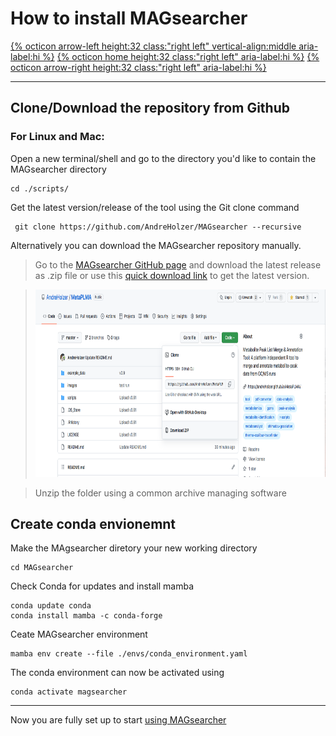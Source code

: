 # How to install MAGsearcher

[{% octicon arrow-left height:32 class:"right left" vertical-align:middle aria-label:hi %}](GS.md) [{% octicon home height:32 class:"right left" aria-label:hi %}](index.md) [{% octicon arrow-right height:32 class:"right left" aria-label:hi %}](US.md)

----


## Clone/Download the repository from Github

### For Linux and Mac:

Open a new terminal/shell and go to the directory you'd like to contain the MAGsearcher directory
```
cd ./scripts/  
```
Get the latest version/release of the tool using the Git clone command
```
 git clone https://github.com/AndreHolzer/MAGsearcher --recursive
```
Alternatively you can download the MAGsearcher repository manually. 

> Go to the [MAGsearcher GitHub page](https://github.com/AndreHolzer/MAGsearcher) and download the latest release as .zip file or use this [quick download link](https://github.com/AndreHolzer/MAGsearcher/archive/master.zip) to get the latest version.

> <img src="images/GS_T_1.png" height="300px">

> Unzip the folder using a common archive managing software


## Create conda envionemnt

Make the MAgsearcher diretory your new working directory
```
cd MAGsearcher
```
Check Conda for updates and install mamba
```
conda update conda
conda install mamba -c conda-forge
```
Ceate MAGsearcher environment 
```
mamba env create --file ./envs/conda_environment.yaml
```
The conda environment can now be activated using
```
conda activate magsearcher
```







----
Now you are fully set up to start [using MAGsearcher](US.md)
